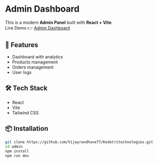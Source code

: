 # Admin Dashboard

This is a modern **Admin Panel** built with **React + Vite**.  
Live Demo 👉 [Admin Dashboard](https://kodetritechnologies.vercel.app)

## 🚀 Features

- Dashboard with analytics
- Products management
- Orders management
- User logs

## 🛠️ Tech Stack

- React
- Vite
- Tailwind CSS

## 📦 Installation

```bash
git clone https://github.com/Vijayrandhave77/Kodetritechnologies.git
cd admin
npm install
npm run dev
```
